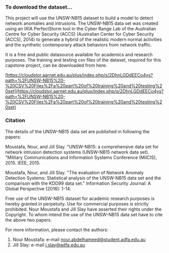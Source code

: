 
### To download the dataset...

This project will use the UNSW-NB15 dataset to build a model to detect network anomalies and intrusions. 
The UNSW-NB15 data set was created using an IXIA PerfectStorm tool in the Cyber Range Lab of the Australian Centre 
for Cyber Security (ACCS) (Australian Center for Cyber Security (ACCS), 2014) to generate a hybrid of the realistic 
modern normal activities and the synthetic contemporary attack behaviors from network traffic.

It is a free and public datasource available for academics and research purposes. The training and testing csv files of the dataset, 
required for this capstone project, can be downloaded from here:

[https://cloudstor.aarnet.edu.au/plus/index.php/s/2DhnLGDdEECo4ys?path=%2FUNSW-NB15%20-%20CSV%20Files%2Fa%20part%20of%20training%20and%20testing%20set](https://cloudstor.aarnet.edu.au/plus/index.php/s/2DhnLGDdEECo4ys?path=%2FUNSW-NB15%20-%20CSV%20Files%2Fa%20part%20of%20training%20and%20testing%20set)



### Citation

The details of the UNSW-NB15 data set are published in following the papers:

Moustafa, Nour, and Jill Slay. "UNSW-NB15: a comprehensive data set for network intrusion detection systems (UNSW-NB15 network data set).
"Military Communications and Information Systems Conference (MilCIS), 2015. IEEE, 2015.

Moustafa, Nour, and Jill Slay. "The evaluation of Network Anomaly Detection Systems: 
Statistical analysis of the UNSW-NB15 data set and the comparison with the KDD99 data 
set." Information Security Journal: A Global Perspective (2016): 1-14.

Free use of the UNSW-NB15 dataset for academic research purposes is 
hereby granted in perpetuity. Use for commercial purposes is strictly prohibited. 
Nour Moustafa and Jill Slay have asserted their rights under the Copyright. 
To whom intend the use of the 
UNSW-NB15 data set have to cite the above two papers.

For more information, please contact the authors: 

1. Nour Moustafa: e-mail nour.abdelhameed@student.adfa.edu.au
2. Jill Slay: e-mail j.slay@adfa.edu.au






